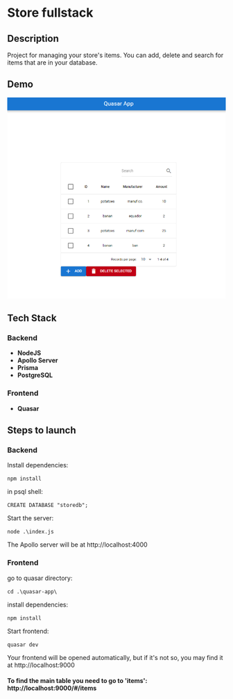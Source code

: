# Store fullstack

## Description
Project for managing your store's items. You can add, delete and search for items that are in your database.

## Demo

![img.png](img.png)

## Tech Stack

### Backend
- **NodeJS**
- **Apollo Server**
- **Prisma**
- **PostgreSQL**

### Frontend
 - **Quasar**

## Steps to launch
### Backend
Install dependencies:
```terminal
npm install
```
in psql shell:
```psql shell
CREATE DATABASE "storedb";
```
Start the server:
```
node .\index.js
```
The Apollo server will be at http://localhost:4000

### Frontend
go to quasar directory:
```
cd .\quasar-app\
```
install dependencies:
```
npm install
```
Start frontend:
```
quasar dev
```
Your frontend will be opened automatically, but if it's not so, you may find it at http://localhost:9000

#### To find the main table you need to go to 'items': http://localhost:9000/#/items